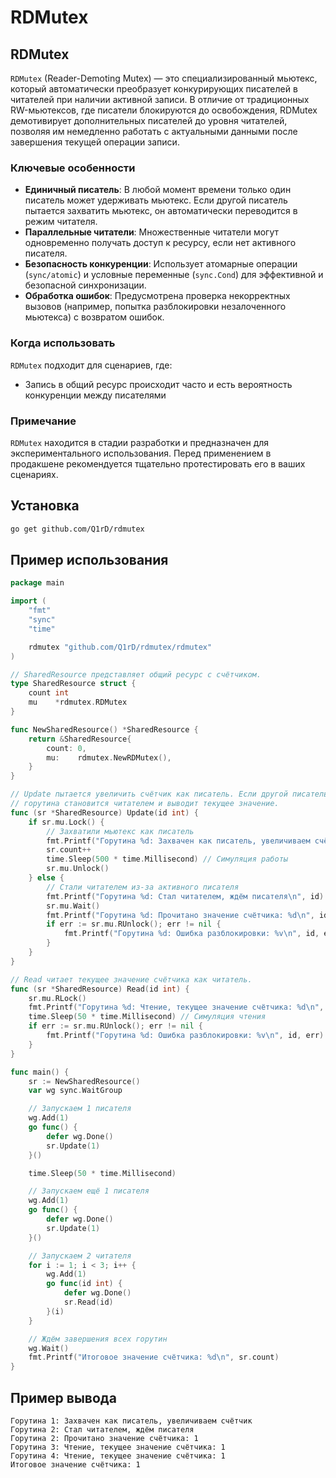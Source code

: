 # RDMutex

## RDMutex

`RDMutex` (Reader-Demoting Mutex) — это специализированный мьютекс, который автоматически преобразует конкурирующих писателей в читателей при наличии активной записи. В отличие от традиционных RW-мьютексов, где писатели блокируются до освобождения, RDMutex демотивирует дополнительных писателей до уровня читателей, позволяя им немедленно работать с актуальными данными после завершения текущей операции записи.

### Ключевые особенности
- **Единичный писатель**: В любой момент времени только один писатель может удерживать мьютекс. Если другой писатель пытается захватить мьютекс, он автоматически переводится в режим читателя.
- **Параллельные читатели**: Множественные читатели могут одновременно получать доступ к ресурсу, если нет активного писателя.
- **Безопасность конкуренции**: Использует атомарные операции (`sync/atomic`) и условные переменные (`sync.Cond`) для эффективной и безопасной синхронизации.
- **Обработка ошибок**: Предусмотрена проверка некорректных вызовов (например, попытка разблокировки незалоченного мьютекса) с возвратом ошибок.

### Когда использовать
`RDMutex` подходит для сценариев, где:
- Запись в общий ресурс происходит часто и есть вероятность конкуренции между писателями

### Примечание
`RDMutex` находится в стадии разработки и предназначен для экспериментального использования. Перед применением в продакшене рекомендуется тщательно протестировать его в ваших сценариях.

## Установка

```bash
go get github.com/Q1rD/rdmutex
```

## Пример использования

```go
package main

import (
	"fmt"
	"sync"
	"time"

	rdmutex "github.com/Q1rD/rdmutex/rdmutex"
)

// SharedResource представляет общий ресурс с счётчиком.
type SharedResource struct {
	count int
	mu    *rdmutex.RDMutex
}

func NewSharedResource() *SharedResource {
	return &SharedResource{
		count: 0,
		mu:    rdmutex.NewRDMutex(),
	}
}

// Update пытается увеличить счётчик как писатель. Если другой писатель активен,
// горутина становится читателем и выводит текущее значение.
func (sr *SharedResource) Update(id int) {
	if sr.mu.Lock() {
		// Захватили мьютекс как писатель
		fmt.Printf("Горутина %d: Захвачен как писатель, увеличиваем счётчик\n", id)
		sr.count++
		time.Sleep(500 * time.Millisecond) // Симуляция работы
		sr.mu.Unlock()
	} else {
		// Стали читателем из-за активного писателя
		fmt.Printf("Горутина %d: Стал читателем, ждём писателя\n", id)
		sr.mu.Wait()
		fmt.Printf("Горутина %d: Прочитано значение счётчика: %d\n", id, sr.count)
		if err := sr.mu.RUnlock(); err != nil {
			fmt.Printf("Горутина %d: Ошибка разблокировки: %v\n", id, err)
		}
	}
}

// Read читает текущее значение счётчика как читатель.
func (sr *SharedResource) Read(id int) {
	sr.mu.RLock()
	fmt.Printf("Горутина %d: Чтение, текущее значение счётчика: %d\n", id, sr.count)
	time.Sleep(50 * time.Millisecond) // Симуляция чтения
	if err := sr.mu.RUnlock(); err != nil {
		fmt.Printf("Горутина %d: Ошибка разблокировки: %v\n", id, err)
	}
}

func main() {
	sr := NewSharedResource()
	var wg sync.WaitGroup

	// Запускаем 1 писателя
	wg.Add(1)
	go func() {
		defer wg.Done()
		sr.Update(1)
	}()

	time.Sleep(50 * time.Millisecond)

	// Запускаем ещё 1 писателя
	wg.Add(1)
	go func() {
		defer wg.Done()
		sr.Update(1)
	}()

	// Запускаем 2 читателя
	for i := 1; i < 3; i++ {
		wg.Add(1)
		go func(id int) {
			defer wg.Done()
			sr.Read(id)
		}(i)
	}

	// Ждём завершения всех горутин
	wg.Wait()
	fmt.Printf("Итоговое значение счётчика: %d\n", sr.count)
}
```

## Пример вывода
```
Горутина 1: Захвачен как писатель, увеличиваем счётчик
Горутина 2: Стал читателем, ждём писателя
Горутина 2: Прочитано значение счётчика: 1
Горутина 3: Чтение, текущее значение счётчика: 1
Горутина 4: Чтение, текущее значение счётчика: 1
Итоговое значение счётчика: 1
```
